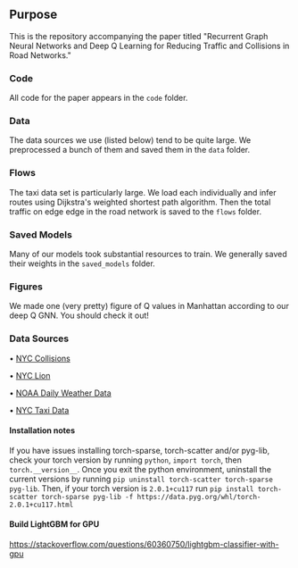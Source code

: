 ## Purpose

This is the repository accompanying the paper titled "Recurrent Graph Neural Networks and Deep Q Learning for Reducing Traffic and Collisions in Road Networks."

### Code

All code for the paper appears in the `code` folder.

### Data

The data sources we use (listed below) tend to be quite large. We preprocessed a bunch of them and saved them in the `data` folder.

### Flows

The taxi data set is particularly large. We load each individually and infer routes using Dijkstra's weighted shortest path algorithm. Then the total traffic on edge edge in the road network is saved to the `flows` folder.

### Saved Models

Many of our models took substantial resources to train. We generally saved their weights in the `saved_models` folder.

### Figures

We made one (very pretty) figure of Q values in Manhattan according to our deep Q GNN. You should check it out!

### Data Sources

• [NYC Collisions](https://data.cityofnewyork.us/Public-Safety/Motor-Vehicle-Collisions-Crashes/h9gi-nx95)

• [NYC Lion](https://www.nyc.gov/site/planning/data-maps/open-data/dwn-lion.page)

• [NOAA Daily Weather Data](https://www.ncdc.noaa.gov/cdo-web/datatools)

• [NYC Taxi Data](https://www1.nyc.gov/site/tlc/about/tlc-trip-record-data.page)

#### Installation notes
If you have issues installing torch-sparse, torch-scatter and/or pyg-lib, check your torch version by running `python`, `import torch`, then `torch.__version__`. Once you exit the python environment, uninstall the current versions by running `pip uninstall torch-scatter torch-sparse pyg-lib`. Then, if your torch version is `2.0.1+cu117` run `pip install torch-scatter torch-sparse pyg-lib -f https://data.pyg.org/whl/torch-2.0.1+cu117.html`

#### Build LightGBM for GPU
https://stackoverflow.com/questions/60360750/lightgbm-classifier-with-gpu
